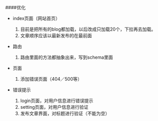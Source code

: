 ####优化
* index页面（网站首页）
    1. 目前是把所有的blog都加载，以后改成只加载20个，下拉再去加载。
    2. 文章顺序应该以最新发布的在最前面
    
    
* 路由
    1. 路由里面的方法都抽象出来，写到schema里面

* 页面
    1. 添加错误页面（404／500等）

* 错误提示
    1. login页面，对用户信息进行错误提示
    2. setting页面，对用户信息进行验证
    3. 发布文章界面，对标题进行验证（不能为空）